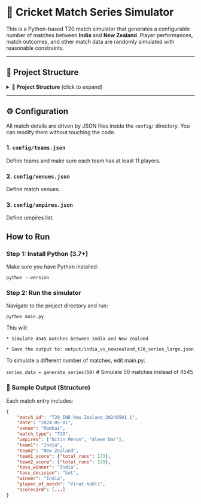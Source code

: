 # 🏏 Cricket Match Series Simulator

This is a Python-based T20 match simulator that generates a configurable number of matches between **India** and **New Zealand**. Player performances, match outcomes, and other match data are randomly simulated with reasonable constraints.

---


## 📁 Project Structure

<details> <summary><strong>📂 Project Structure</strong> (click to expand)</summary>

cricket_match_simulator/
│
├── config/ # 📁 External configurations (editable JSON files)
│ ├── teams.json # 👥 List of players for India and New Zealand
│ ├── venues.json # 🏟️ List of possible match venues
│ └── umpires.json # 🧑‍⚖️ List of available umpires
│
├── config_loader.py # 🔧 Module to load data from config JSON files
├── match_generator.py # 🎲 Core logic to simulate one T20 match
├── series_generator.py # 🔁 Logic to generate and save multiple matches
├── main.py # 🚀 Entry script to trigger the simulation
│
└── output/ # 📦 Auto-created directory to store the JSON results

</details>


---

## ⚙️ Configuration

All match details are driven by JSON files inside the `config/` directory. You can modify them without touching the code.

### 1. `config/teams.json`

Define teams and make sure each team has at least 11 players.

### 2. `config/venues.json`

Define match venues.

### 3. `config/umpires.json`

Define umpires list.


## How to Run

### Step 1: Install Python (3.7+)
Make sure you have Python installed:

`python --version`

### Step 2: Run the simulator
Navigate to the project directory and run:

`python main.py`

This will:

    * Simulate 4545 matches between India and New Zealand

    * Save the output to: output/india_vs_newzealand_t20_series_large.json

To simulate a different number of matches, edit main.py:

`series_data = generate_series(50)`  # Simulate 50 matches instead of 4545

### 🧪 Sample Output (Structure)

Each match entry includes:

```json
{
    "match_id": "T20_IND_New Zealand_20240501_1",
    "date": "2024-05-01",
    "venue": "Mumbai",
    "match_type": "T20",
    "umpires": ["Nitin Menon", "Aleem Dar"],
    "team1": "India",
    "team2": "New Zealand",
    "team1_score": {"total_runs": 173},
    "team2_score": {"total_runs": 159},
    "toss_winner": "India",
    "toss_decision": "bat",
    "winner": "India",
    "player_of_match": "Virat Kohli",
    "scorecard": [...]
}
```